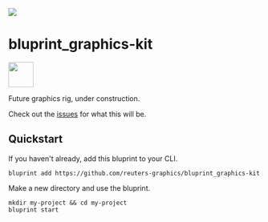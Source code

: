 ![](https://graphics.thomsonreuters.com/style-assets/images/logos/reuters-graphics-logo/svg/graphics-logo-color-dark.svg)

# bluprint_graphics-kit

<img src="https://kit.svelte.dev/images/svelte-kit-horizontal.svg" height="50" />

Future graphics rig, under construction.

Check out the [issues](https://github.com/reuters-graphics/bluprint_graphics-kit/issues?q=label%3ADiscussion) for what this will be.

## Quickstart

If you haven't already, add this bluprint to your CLI.

```
bluprint add https://github.com/reuters-graphics/bluprint_graphics-kit
```

Make a new directory and use the bluprint.

```
mkdir my-project && cd my-project
bluprint start
```
